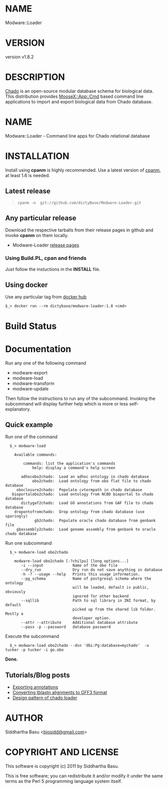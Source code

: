# NAME

Modware::Loader

# VERSION

version v1.8.2

# DESCRIPTION

[Chado](http://gmod.org/wiki/Introduction_to_Chado) is an open-source modular database
schema for biological data. This distribution provides [MooseX::App::Cmd](https://metacpan.org/pod/MooseX::App::Cmd) based command
line applications to import and export biological data from Chado database.

# NAME

Modware::Loader -  Command line apps for Chado relational database 

# INSTALLATION

Install using **cpanm** is highly recommended.
Use a latest version of [cpanm](https://metacpan.org/module/cpanm), at least 1.6 is needed.

## Latest release 

>     cpanm -n  git://github.com/dictyBase/Modware-Loader.git

## Any particular release

Download the respective tarballs from their release pages in github and invoke **cpanm** on them locally.

- Modware-Loader [release pages](https://github.com/dictyBase/Modware:Loader/releases)

### Using Build.PL,  cpan and friends

Just follow the instuctions in the **INSTALL** file.

## Using docker

Use any particular tag from [docker hub](https://hub.docker.com/r/dictybase/modware-loader/tags)

    $_> docker run --rm dictybase/modware-loader:1.8 <cmd>

# Build Status

# Documentation

Run any one of the following command

- modware-export
- modware-load
- modware-transform
- modware-update

Then follow the instructions to run any of the subcommand. Invoking the subcommand will display further help which is more or less self-explanatory.

## Quick example

Run one of the command

      $_> modware-load 

        Available commands:

            commands: list the application's commands
                help: display a command's help screen

           adhocobo2chado:  Load an adhoc ontology in chado database 
                obo2chado:  Load ontology from obo flat file to chado database
         oboclosure2chado:  Populate cvtermpath in chado database
       bioportalobo2chado:  Load ontology from NCBO bioportal to chado database
           dictygaf2chado:  Load GO annotations from GAF file to chado database
        dropontofromchado:  Drop ontology from chado database (use sparingly)
                 gb2chado:  Populate oracle chado database from genbank file
         gbassembly2chado:  Load genome assembly from genbank to oracle chado database

Run one subcommand

      $_> modware-load obo2chado

        modware-load obo2chado [-?chilpu] [long options...]
           -i --input             Name of the obo file
           --dry_run              Dry run do not save anything in database
           -h -? --usage --help   Prints this usage information.
           --pg_schema            Name of postgresql schema where the ontology
                                  will be loaded, default is public, obviously
                                  ignored for other backend
           --sqllib               Path to sql library in INI format, by default
                                  picked up from the shared lib folder. Mostly a
                                  developer option.
           --attr --attribute     Additional database attribute
           --pass -p --password   database password

Execute the subcommand

      $_> modware-load obo2chado --dsn 'dbi:Pg:database=mychado'  -u tucker -p tucker -i go.obo

**Done.**

## Tutorials/Blog posts

- [Exporting annotations](http://dictybase.github.io/blog/2013/03/06/exporting-discoideum-annotations/)
- [Converting  tblastn alignments to GFF3 format](http://dictybase.github.io/refining-tblastn-protein-alignments/index.html)
- [Design pattern of chado loader](http://dictybase.github.io/blog/2013/09/18/chado-loader-design)

# AUTHOR

Siddhartha Basu &lt;biosidd@gmail.com>

# COPYRIGHT AND LICENSE

This software is copyright (c) 2011 by Siddhartha Basu.

This is free software; you can redistribute it and/or modify it under
the same terms as the Perl 5 programming language system itself.
